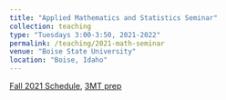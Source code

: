 ```yaml
---
title: "Applied Mathematics and Statistics Seminar"
collection: teaching
type: "Tuesdays 3:00-3:50, 2021-2022"
permalink: /teaching/2021-math-seminar
venue: "Boise State University"
location: "Boise, Idaho"
---
```



[Fall 2021 Schedule](https://jodimead.github.io/files/Calendar_Fall_2021.pdf), [3MT prep](https://jodimead.github.io/files/3MT_workshop.pdf)


